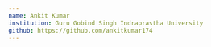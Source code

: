 ```yaml
---
name: Ankit Kumar
institution: Guru Gobind Singh Indraprastha University
github: https://github.com/ankitkumar174
---
```

